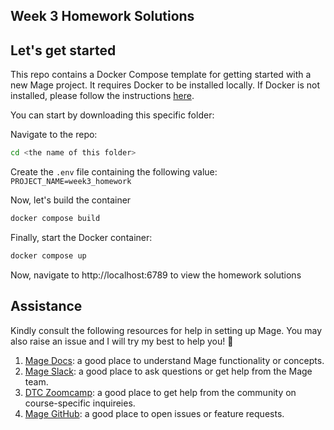 ## Week 3 Homework Solutions

## Let's get started

This repo contains a Docker Compose template for getting started with a new Mage project. It requires Docker to be installed locally. If Docker is not installed, please follow the instructions [here](https://docs.docker.com/get-docker/). 

You can start by downloading this specific folder:

Navigate to the repo:

```bash
cd <the name of this folder>
```

Create the `.env` file containing the following value: `PROJECT_NAME=week3_homework`

Now, let's build the container

```bash
docker compose build
```

Finally, start the Docker container:

```bash
docker compose up
```

Now, navigate to http://localhost:6789 to view the homework solutions

## Assistance
Kindly consult the following resources for help in setting up Mage. You may also raise an issue and I will try my best to help you! 🖤

1. [Mage Docs](https://docs.mage.ai/introduction/overview): a good place to understand Mage functionality or concepts.
2. [Mage Slack](https://www.mage.ai/chat): a good place to ask questions or get help from the Mage team.
3. [DTC Zoomcamp](https://github.com/DataTalksClub/data-engineering-zoomcamp/tree/main/week_2_workflow_orchestration): a good place to get help from the community on course-specific inquireies.
4. [Mage GitHub](https://github.com/mage-ai/mage-ai): a good place to open issues or feature requests.
